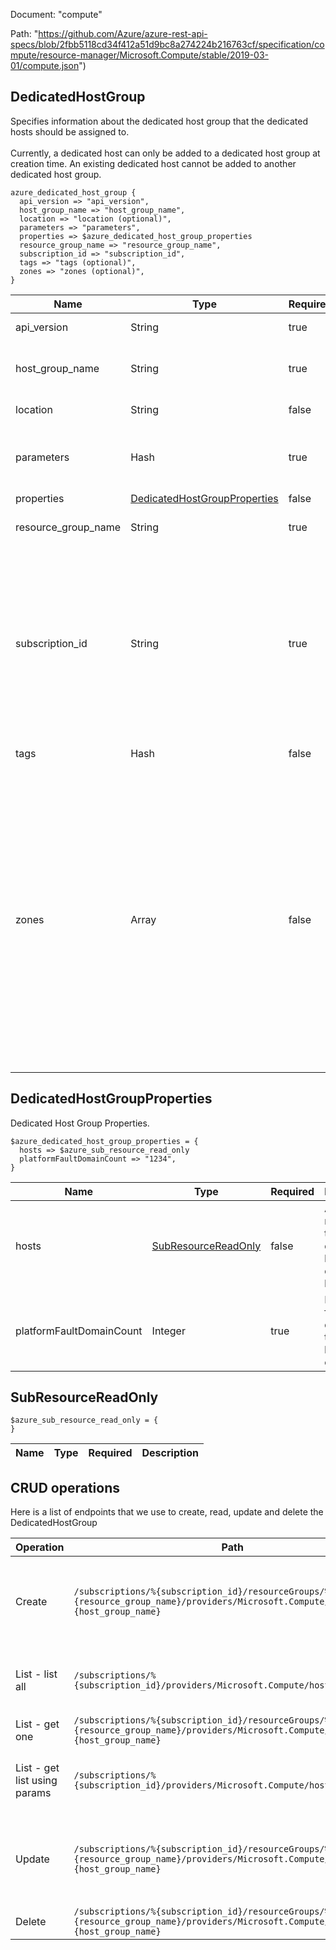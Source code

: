 Document: "compute"


Path: "https://github.com/Azure/azure-rest-api-specs/blob/2fbb5118cd34f412a51d9bc8a274224b216763cf/specification/compute/resource-manager/Microsoft.Compute/stable/2019-03-01/compute.json")

## DedicatedHostGroup

Specifies information about the dedicated host group that the dedicated hosts should be assigned to. <br><br> Currently, a dedicated host can only be added to a dedicated host group at creation time. An existing dedicated host cannot be added to another dedicated host group.

```puppet
azure_dedicated_host_group {
  api_version => "api_version",
  host_group_name => "host_group_name",
  location => "location (optional)",
  parameters => "parameters",
  properties => $azure_dedicated_host_group_properties
  resource_group_name => "resource_group_name",
  subscription_id => "subscription_id",
  tags => "tags (optional)",
  zones => "zones (optional)",
}
```

| Name        | Type           | Required       | Description       |
| ------------- | ------------- | ------------- | ------------- |
|api_version | String | true | Client Api Version. |
|host_group_name | String | true | The name of the dedicated host group. |
|location | String | false | Resource location |
|parameters | Hash | true | Parameters supplied to the Create Dedicated Host Group. |
|properties | [DedicatedHostGroupProperties](#dedicatedhostgroupproperties) | false |  |
|resource_group_name | String | true | The name of the resource group. |
|subscription_id | String | true | Subscription credentials which uniquely identify Microsoft Azure subscription. The subscription ID forms part of the URI for every service call. |
|tags | Hash | false | Resource tags |
|zones | Array | false | Availability Zone to use for this host group. Only single zone is supported. The zone can be assigned only during creation. If not provided, the group supports all zones in the region. If provided, enforces each host in the group to be in the same zone. |
        
## DedicatedHostGroupProperties

Dedicated Host Group Properties.

```puppet
$azure_dedicated_host_group_properties = {
  hosts => $azure_sub_resource_read_only
  platformFaultDomainCount => "1234",
}
```

| Name        | Type           | Required       | Description       |
| ------------- | ------------- | ------------- | ------------- |
|hosts | [SubResourceReadOnly](#subresourcereadonly) | false | A list of references to all dedicated hosts in the dedicated host group. |
|platformFaultDomainCount | Integer | true | Number of fault domains that the host group can span. |
        
## SubResourceReadOnly



```puppet
$azure_sub_resource_read_only = {
}
```

| Name        | Type           | Required       | Description       |
| ------------- | ------------- | ------------- | ------------- |



## CRUD operations

Here is a list of endpoints that we use to create, read, update and delete the DedicatedHostGroup

| Operation | Path | Verb | Description | OperationID |
| ------------- | ------------- | ------------- | ------------- | ------------- |
|Create|`/subscriptions/%{subscription_id}/resourceGroups/%{resource_group_name}/providers/Microsoft.Compute/hostGroups/%{host_group_name}`|Put|Create or update a dedicated host group. For details of Dedicated Host and Dedicated Host Groups please see [Dedicated Host Documentation] (https://go.microsoft.com/fwlink/?linkid=2082596)|DedicatedHostGroups_CreateOrUpdate|
|List - list all|`/subscriptions/%{subscription_id}/providers/Microsoft.Compute/hostGroups`|Get|Lists all of the dedicated host groups in the subscription. Use the nextLink property in the response to get the next page of dedicated host groups.|DedicatedHostGroups_ListBySubscription|
|List - get one|`/subscriptions/%{subscription_id}/resourceGroups/%{resource_group_name}/providers/Microsoft.Compute/hostGroups/%{host_group_name}`|Get|Retrieves information about a dedicated host group.|DedicatedHostGroups_Get|
|List - get list using params|`/subscriptions/%{subscription_id}/providers/Microsoft.Compute/hostGroups`|Get|Lists all of the dedicated host groups in the subscription. Use the nextLink property in the response to get the next page of dedicated host groups.|DedicatedHostGroups_ListBySubscription|
|Update|`/subscriptions/%{subscription_id}/resourceGroups/%{resource_group_name}/providers/Microsoft.Compute/hostGroups/%{host_group_name}`|Put|Create or update a dedicated host group. For details of Dedicated Host and Dedicated Host Groups please see [Dedicated Host Documentation] (https://go.microsoft.com/fwlink/?linkid=2082596)|DedicatedHostGroups_CreateOrUpdate|
|Delete|`/subscriptions/%{subscription_id}/resourceGroups/%{resource_group_name}/providers/Microsoft.Compute/hostGroups/%{host_group_name}`|Delete|Delete a dedicated host group.|DedicatedHostGroups_Delete|
